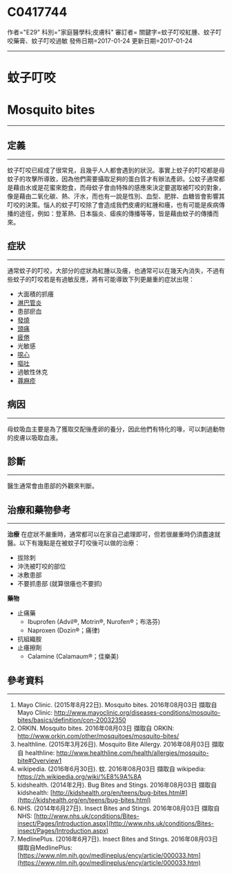 # C0417744
作者="E29"
科別="家庭醫學科;皮膚科"
審訂者=
關鍵字=蚊子叮咬紅腫、蚊子叮咬藥膏、蚊子叮咬過敏
發佈日期=2017-01-24
更新日期=2017-01-24

----------
# 蚊子叮咬
# Mosquito bites
----------
## 定義
----------

蚊子叮咬已經成了很常見，且幾乎人人都會遇到的狀況。事實上蚊子的叮咬都是母蚊子的攻擊所導致，因為他們需要攝取足夠的蛋白質才有辦法產卵。公蚊子通常都是藉由水或是花蜜來飽食，而母蚊子會由特殊的感應來決定要選取被叮咬的對象，像是藉由二氧化碳、熱、汗水，而也有一說是性別、血型、肥胖、血糖皆會影響其叮咬的決策。惱人的蚊子叮咬除了會造成我們皮膚的紅腫和癢，也有可能是疾病傳播的途徑，例如：登革熱、日本腦炎、瘧疾的傳播等等，皆是藉由蚊子的傳播而來。

## 症狀
----------

通常蚊子的叮咬，大部分的症狀為紅腫以及癢，也通常可以在幾天內消失，不過有些蚊子的叮咬若是有過敏反應，將有可能導致下列更嚴重的症狀出現：

- 大面積的抓癢
- [淋巴管炎](C0024225)
- 患部瘀血
- [發燒](C0015967)
- [頭痛](C0018681)
- [疲倦](C0015672)
- 光敏感
- [噁心](C0027497)
- [嘔吐](C0042963)
- 過敏性休克
- [蕁麻疹](C0042109)
## 病因
----------

母蚊吸血主要是為了獲取交配後產卵的養分，因此他們有特化的喙，可以刺過動物的皮膚以吸取血液。

## 診斷
----------

醫生通常會由患部的外觀來判斷。

## 治療和藥物參考
----------

**治療**
在症狀不嚴重時，通常都可以在家自己處理即可，但若很嚴重時仍須盡速就醫。以下有幾點是在被蚊子叮咬後可以做的治療：

- 拔除刺
- 沖洗被叮咬的部位
- 冰敷患部
- 不要抓患部 (就算很癢也不要抓)

**藥物**

- 止痛藥
  - Ibuprofen (Advil®, Motrin®, Nurofen®；布洛芬)
  - Naproxen (Dozin®；痛律)
- 抗組織胺
- 止癢擦劑
  - Calamine (Calamaum®；佳樂美)
## 參考資料
----------
1. Mayo Clinic. (2015年8月22日). Mosquito bites. 2016年08月03日 擷取自 Mayo Clinic:
  http://www.mayoclinic.org/diseases-conditions/mosquito-bites/basics/definition/con-20032350
2. ORKIN. Mosquito bites. 2016年08月03日 擷取自 ORKIN:
  http://www.orkin.com/other/mosquitoes/mosquito-bites/
3. healthline. (2015年3月26日). Mosquito Bite Allergy. 2016年08月03日 擷取自 healthline:
  http://www.healthline.com/health/allergies/mosquito-bite#Overview1
4. wikipedia. (2016年6月30日). 蚊. 2016年08月03日 擷取自 wikipedia:
  https://zh.wikipedia.org/wiki/%E8%9A%8A
5. kidshealth. (2014年2月). Bug Bites and Stings. 2016年08月03日 擷取自 kidshealth:
  [http://kidshealth.org/en/teens/bug-bites.html#](http://kidshealth.org/en/teens/bug-bites.html)
6. NHS. (2014年6月27日). Insect Bites and Stings. 2016年08月03日 擷取自 NHS:
  [http://www.nhs.uk/conditions/Bites-insect/Pages/Introduction.aspx](http://www.nhs.uk/conditions/Bites-insect/Pages/Introduction.aspx)
7. MedlinePlus. (2016年6月7日). Insect Bites and Stings. 2016年08月03日 擷取自MedlinePlus:
  [https://www.nlm.nih.gov/medlineplus/ency/article/000033.htm](https://www.nlm.nih.gov/medlineplus/ency/article/000033.htm)

